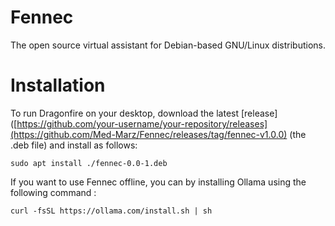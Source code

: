 # Fennec
The open source virtual assistant for Debian-based GNU/Linux distributions.

# Installation
To run Dragonfire on your desktop, download the latest [release]([https://github.com/your-username/your-repository/releases](https://github.com/Med-Marz/Fennec/releases/tag/fennec-v1.0.0) (the .deb file) and install as follows:
```
sudo apt install ./fennec-0.0-1.deb
```

If you want to use Fennec offline, you can by installing Ollama using the following command :
```
curl -fsSL https://ollama.com/install.sh | sh
```
